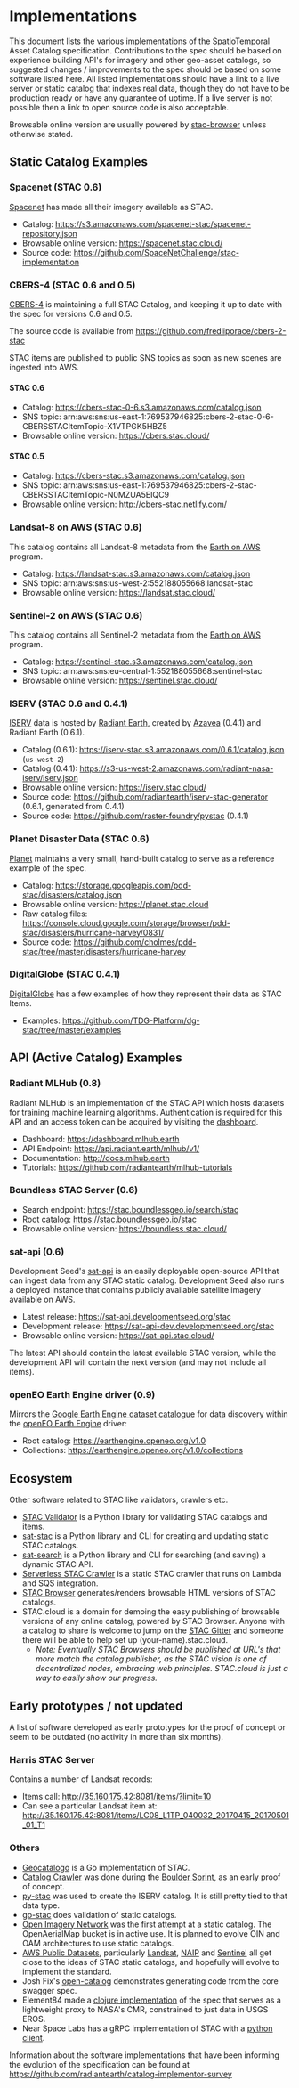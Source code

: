 # Implementations

This document lists the various implementations of the SpatioTemporal Asset Catalog specification. Contributions 
to the spec should be based on experience building API's for imagery and other geo-asset catalogs, so suggested
changes / improvements to the spec should be based on some software listed here. All listed implementations should have a link to a live server or static catalog that indexes real data, though they do not have to be production ready or have any guarantee of uptime. If a live server is not possible then a link to open source code is also acceptable. 

Browsable online version are usually powered by [stac-browser](https://github.com/radiantearth/stac-browser/) unless otherwise stated.

## Static Catalog Examples

### Spacenet (STAC 0.6)

[Spacenet](https://spacenetchallenge.github.io/) has made all their imagery available as STAC.

- Catalog: <https://s3.amazonaws.com/spacenet-stac/spacenet-repository.json>
- Browsable online version: <https://spacenet.stac.cloud/>
- Source code: <https://github.com/SpaceNetChallenge/stac-implementation>

### CBERS-4 (STAC 0.6 and 0.5)

[CBERS-4](https://en.wikipedia.org/wiki/China%E2%80%93Brazil_Earth_Resources_Satellite_program) is maintaining 
a full STAC Catalog, and keeping it up to date with the spec for versions 0.6 and 0.5.

The source code is available from <https://github.com/fredliporace/cbers-2-stac>

STAC items are published to public SNS topics as soon as new scenes are ingested into AWS.

#### STAC 0.6

- Catalog: <https://cbers-stac-0-6.s3.amazonaws.com/catalog.json>
- SNS topic: arn:aws:sns:us-east-1:769537946825:cbers-2-stac-0-6-CBERSSTACItemTopic-X1VTPGK5HBZ5
- Browsable online version: <https://cbers.stac.cloud/>

#### STAC 0.5

- Catalog: <https://cbers-stac.s3.amazonaws.com/catalog.json>
- SNS topic: arn:aws:sns:us-east-1:769537946825:cbers-2-stac-CBERSSTACItemTopic-N0MZUA5EIQC9
- Browsable online version: <http://cbers-stac.netlify.com/>

### Landsat-8 on AWS (STAC 0.6)

This catalog contains all Landsat-8 metadata from the [Earth on AWS](https://aws.amazon.com/earth/) program.

- Catalog: <https://landsat-stac.s3.amazonaws.com/catalog.json>
- SNS topic: arn:aws:sns:us-west-2:552188055668:landsat-stac
- Browsable online version: <https://landsat.stac.cloud/>

### Sentinel-2 on AWS (STAC 0.6)

This catalog contains all Sentinel-2 metadata from the [Earth on AWS](https://aws.amazon.com/earth/) program.

- Catalog: <https://sentinel-stac.s3.amazonaws.com/catalog.json>
- SNS topic: arn:aws:sns:eu-central-1:552188055668:sentinel-stac
- Browsable online version: <https://sentinel.stac.cloud/>

### ISERV (STAC 0.6 and 0.4.1)

[ISERV](https://www.nasa.gov/mission_pages/station/research/experiments/867.html)
data is hosted by [Radiant Earth](http://radiant.earth), created by
[Azavea](http://azavea.com) (0.4.1) and Radiant Earth (0.6.1).

- Catalog (0.6.1): <https://iserv-stac.s3.amazonaws.com/0.6.1/catalog.json> (`us-west-2`)
- Catalog (0.4.1): <https://s3-us-west-2.amazonaws.com/radiant-nasa-iserv/iserv.json>
- Browsable online version: <https://iserv.stac.cloud/>
- Source code: <https://github.com/radiantearth/iserv-stac-generator> (0.6.1, generated from 0.4.1)
- Source code: <https://github.com/raster-foundry/pystac> (0.4.1)

### Planet Disaster Data (STAC 0.6)

[Planet](http://planet.com) maintains a very small, hand-built catalog to serve as a reference example
of the spec.

- Catalog: <https://storage.googleapis.com/pdd-stac/disasters/catalog.json>
- Browsable online version: <https://planet.stac.cloud>
- Raw catalog files: <https://console.cloud.google.com/storage/browser/pdd-stac/disasters/hurricane-harvey/0831/>
- Source code: <https://github.com/cholmes/pdd-stac/tree/master/disasters/hurricane-harvey>

### DigitalGlobe (STAC 0.4.1)

[DigitalGlobe](http://digitalglobe.com) has a few examples of how they represent their data as STAC Items.

- Examples: <https://github.com/TDG-Platform/dg-stac/tree/master/examples>

## API (Active Catalog) Examples

### Radiant MLHub (0.8)

Radiant MLHub is an implementation of the STAC API which hosts datasets for training machine learning algorithms. Authentication is required for this API and an access token can be acquired by visiting the [dashboard](https://dashboard.mlhub.earth).

* Dashboard: <https://dashboard.mlhub.earth>
* API Endpoint: <https://api.radiant.earth/mlhub/v1/>
* Documentation: <http://docs.mlhub.earth>
* Tutorials: <https://github.com/radiantearth/mlhub-tutorials>

### Boundless STAC Server (0.6)

* Search endpoint: <https://stac.boundlessgeo.io/search/stac>
* Root catalog: <https://stac.boundlessgeo.io/stac>
* Browsable online version: <https://boundless.stac.cloud/>

### sat-api (0.6)

Development Seed's [sat-api](https://github.com/sat-utils/sat-api) is an easily deployable open-source API that can ingest data from any STAC static catalog. Development Seed also runs a deployed instance that contains publicly available satellite imagery available on AWS.

* Latest release: <https://sat-api.developmentseed.org/stac>
* Development release: <https://sat-api-dev.developmentseed.org/stac>
* Browsable online version: <https://sat-api.stac.cloud/>

The latest API should contain the latest available STAC version, while the development API will contain the next version (and may not include all items).

### openEO Earth Engine driver (0.9)

Mirrors the [Google Earth Engine dataset catalogue](https://developers.google.com/earth-engine/datasets/) for data discovery within the [openEO Earth Engine](https://github.com/Open-EO/openeo-earthengine-driver) driver:

* Root catalog: <https://earthengine.openeo.org/v1.0>
* Collections: <https://earthengine.openeo.org/v1.0/collections>

## Ecosystem

Other software related to STAC like validators, crawlers etc.

* [STAC Validator](https://github.com/sparkgeo/stac-validator) is a Python library for validating STAC catalogs and items.
* [sat-stac](https://github.com/sat-utils/sat-stac]) is a Python library and CLI for creating and updating static STAC catalogs.
* [sat-search](https://github.com/sat-utils/sat-search) is a Python library and CLI for searching (and saving) a dynamic STAC API.
* [Serverless STAC Crawler](https://github.com/fredliporace/stac-crawler) is a static STAC crawler that runs on Lambda and SQS integration.
* [STAC Browser](https://github.com/radiantearth/stac-browser/) generates/renders browsable HTML versions of STAC catalogs.
* STAC.cloud is a domain for demoing the easy publishing of browsable versions of any online catalog, powered by STAC Browser. Anyone with a catalog to share is welcome to jump on the [STAC Gitter](https://gitter.im/SpatioTemporal-Asset-Catalog/Lobby) and someone there will be able to help set up (your-name).stac.cloud. 
  * *Note: Eventually STAC Browsers should be published at URL's that more match the catalog publisher, as the STAC vision is one of decentralized nodes, embracing web principles.*
    *STAC.cloud is just a way to easily show our progress.*

## Early prototypes / not updated

A list of software developed as early prototypes for the proof of concept or seem to be outdated (no activity in more than six months).

### Harris STAC Server

Contains a number of Landsat records:

* Items call: <http://35.160.175.42:8081/items/?limit=10>
* Can see a particular Landsat item at: <http://35.160.175.42:8081/items/LC08_L1TP_040032_20170415_20170501_01_T1>

### Others

* [Geocatalogo](https://github.com/go-spatial/geocatalogo) is a Go implementation of STAC.
* [Catalog Crawler](https://github.com/radiantearth/community-sprints/tree/master/10252017-boulder-co/catalog-crawler) was done during the [Boulder Sprint](https://github.com/radiantearth/community-sprints/tree/master/10252017-boulder-co), as an early proof of concept.
* [py-stac](https://github.com/raster-foundry/pystac) was used to create the ISERV catalog. It is still pretty tied to that data type.
* [go-stac](https://github.com/planetlabs/go-stac) does validation of static catalogs.
* [Open Imagery Network](https://openimagerynetwork.github.io/) was the first attempt at a static catalog. The OpenAerialMap 
  bucket is in active use. It is planned to evolve OIN and OAM architectures to use static catalogs.
* [AWS Public Datasets](http://aws.amazon.com/public-datasets/), particularly [Landsat](http://aws.amazon.com/public-datasets/landsat/), 
  [NAIP](https://aws.amazon.com/public-datasets/naip/) and [Sentinel](http://sentinel-pds.s3-website.eu-central-1.amazonaws.com/) all
  get close to the ideas of STAC static catalogs, and hopefully will evolve to implement the standard.
* Josh Fix's [open-catalog](https://github.com/joshfix/open-catalog) demonstrates generating code from the core swagger spec.
* Element84 made a [clojure implementation](https://github.com/Element84/catalog-api-spec/tree/dev/implementations/e84) of the spec that serves as a lightweight proxy to NASA's CMR, constrained to just data in USGS EROS.
* Near Space Labs has a gRPC implementation of STAC with a [python client](https://github.com/nearspacelabs/stac-client-python).  

Information about the software implementations that have been informing the evolution of the specification can be found at
<https://github.com/radiantearth/catalog-implementor-survey>
